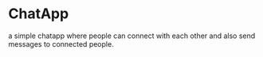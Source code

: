 # ChatApp
a simple chatapp where people can connect with each other and also send messages to connected people.
